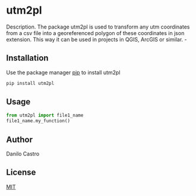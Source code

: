 # utm2pl

Description. 
The package utm2pl is used to transform any utm coordinates from a csv file into a georeferenced polygon of these coordinates in json extension. This way it can be used in projects in QGIS, ArcGIS or similar.
	-

## Installation

Use the package manager [pip](https://pip.pypa.io/en/stable/) to install utm2pl

```bash
pip install utm2pl
```

## Usage

```python
from utm2pl import file1_name
file1_name.my_function()
```

## Author
Danilo Castro

## License
[MIT](https://choosealicense.com/licenses/mit/)
